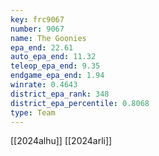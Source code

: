 ```yaml
---
key: frc9067
number: 9067
name: The Goonies
epa_end: 22.61
auto_epa_end: 11.32
teleop_epa_end: 9.35
endgame_epa_end: 1.94
winrate: 0.4643
district_epa_rank: 348
district_epa_percentile: 0.8068
type: Team
---
```

[[2024alhu]]
[[2024arli]]

